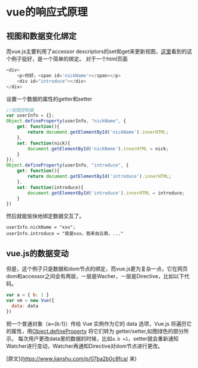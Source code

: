 

# vue的响应式原理

## 视图和数据变化绑定

而vue.js主要利用了accessor descriptors的set和get来更新视图，[这里](https://link.jianshu.com?t=http://www.cnblogs.com/oceanxing/p/3938443.html)看到的这个例子挺好，是一个简单的绑定。
 对于一个html页面

```js
<div>
    <p>你好，<span id='nickName'></span></p>
    <div id="introduce"></div>
</div>　　　　
```

设置一个数据的属性的getter和setter

```js
//视图控制器
var userInfo = {};
Object.defineProperty(userInfo, "nickName", {
    get: function(){
        return document.getElementById('nickName').innerHTML;
    },
    set: function(nick){
        document.getElementById('nickName').innerHTML = nick;
    }
});
Object.defineProperty(userInfo, "introduce", {
    get: function(){
        return document.getElementById('introduce').innerHTML;
    },
    set: function(introduce){
        document.getElementById('introduce').innerHTML = introduce;
    }
})
```

然后就能愉快地绑定数据交互了。

```
userInfo.nickName = "xxx";
userInfo.introduce = "我是xxx，我来自云南，..."
```

## vue.js的数据变动

但是，这个例子只是数据和dom节点的绑定，而vue.js更为复杂一点，它在网页dom和accessor之间会有两层，一层是Wacher，一层是Directive，比如以下代码。

```js
var a = { b: 1 }
var vm = new Vue({ 
  data: data
})
```

把一个普通对象（a={b:1}）传给 Vue 实例作为它的 data 选项，Vue.js 将遍历它的属性，用[Object.defineProperty](https://link.jianshu.com?t=https://developer.mozilla.org/en-US/docs/Web/JavaScript/Reference/Global_Objects/Object/defineProperty) 将它们转为 getter/setter,如图绿色的部分所示。
 每次用户更改data里的数据的时候，比如`a.b =1`，setter就会重新通知Watcher进行变动，Watcher再通知Directive对dom节点进行更改。

[原文](https://www.jianshu.com/p/07ba2b0c8fca/
来)

